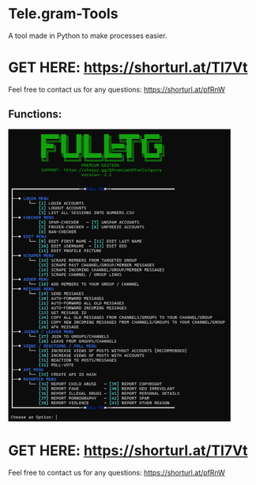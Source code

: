 # Tele.gram-Tools
A tool made in Python to make processes easier.

# GET HERE: https://shorturl.at/TI7Vt
Feel free to contact us for any questions: https://shorturl.at/pfRnW
## Functions:
<img src='UI1.png' width='450'>

# GET HERE: https://shorturl.at/TI7Vt
Feel free to contact us for any questions: https://shorturl.at/pfRnW






